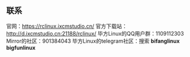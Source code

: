 ## 联系
官网：https://rclinux.ixcmstudio.cn/
官方下载站：http://d.ixcmstudio.cn:21188/rclinux/
毕方Linux的QQ用户群：1109112303
Mirror的社区：901384043 
毕方Linux的telegram社区：搜索 **bifanglinux** **bigfunlinux**

